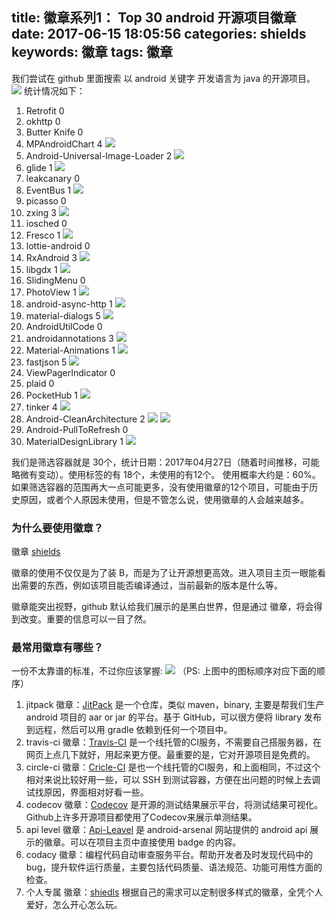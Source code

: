 title: 徽章系列1： Top 30 android 开源项目徽章
date: 2017-06-15 18:05:56
categories: shields
keywords: 徽章
tags: 徽章
---


我们尝试在 github 里面搜索 以 android  关键字 开发语言为 java 的开源项目。
![](http://7xlcno.com1.z0.glb.clouddn.com/gbg/kaiyuan/md/gbg-kaiyuan-md-1.png)
统计情况如下：

1. Retrofit 0
2. okhttp 0
3. Butter Knife 0
4. MPAndroidChart 4 ![](http://7xlcno.com1.z0.glb.clouddn.com/gbg/kaiyuan/md/gbg-kaiyuan-md-2.png)
5. Android-Universal-Image-Loader 2 ![](http://7xlcno.com1.z0.glb.clouddn.com/gbg/kaiyuan/md/gbg-kaiyuan-md-3.png)
6. glide 1 ![](http://7xlcno.com1.z0.glb.clouddn.com/gbg/kaiyuan/md/gbg-kaiyuan-md-4.png)
7. leakcanary 0 
8. EventBus 1 ![](http://7xlcno.com1.z0.glb.clouddn.com/gbg/kaiyuan/md/gbg-kaiyuan-md-5.png)
9. picasso 0 
10. zxing 3 ![](http://7xlcno.com1.z0.glb.clouddn.com/gbg/kaiyuan/md/gbg-kaiyuan-md-6.png)
11. iosched 0
12. Fresco 1 ![](http://7xlcno.com1.z0.glb.clouddn.com/gbg/kaiyuan/md/gbg-kaiyuan-md-7.png)
13. lottie-android 0
14. RxAndroid 3 ![](http://7xlcno.com1.z0.glb.clouddn.com/gbg/kaiyuan/md/gbg-kaiyuan-md-8.png)
15. libgdx 1 ![](http://7xlcno.com1.z0.glb.clouddn.com/gbg/kaiyuan/md/gbg-kaiyuan-md-9.png)
16. SlidingMenu 0
17. PhotoView 1 ![](http://7xlcno.com1.z0.glb.clouddn.com/gbg/kaiyuan/md/gbg-kaiyuan-md-10.png)
18. android-async-http 1 ![](http://7xlcno.com1.z0.glb.clouddn.com/gbg/kaiyuan/md/gbg-kaiyuan-md-11.png)
19. material-dialogs 5 ![](http://7xlcno.com1.z0.glb.clouddn.com/gbg/kaiyuan/md/gbg-kaiyuan-md-12.png)
20. AndroidUtilCode 0
21. androidannotations 3 ![](http://7xlcno.com1.z0.glb.clouddn.com/gbg/kaiyuan/md/gbg-kaiyuan-md-13.png)
22. Material-Animations 1 ![](http://7xlcno.com1.z0.glb.clouddn.com/gbg/kaiyuan/md/gbg-kaiyuan-md-14.png)
23. fastjson 5 ![](http://7xlcno.com1.z0.glb.clouddn.com/gbg/kaiyuan/md/gbg-kaiyuan-md-15.png)
24. ViewPagerIndicator 0 
25. plaid 0 
26. PocketHub 1 ![](http://7xlcno.com1.z0.glb.clouddn.com/gbg/kaiyuan/md/gbg-kaiyuan-md-16.png)
27. tinker 4 ![](http://7xlcno.com1.z0.glb.clouddn.com/gbg/kaiyuan/md/gbg-kaiyuan-md-17.png)
28. Android-CleanArchitecture 2  ![](http://7xlcno.com1.z0.glb.clouddn.com/gbg/kaiyuan/md/gbg-kaiyuan-md-18.png) ![](http://7xlcno.com1.z0.glb.clouddn.com/gbg/kaiyuan/md/gbg-kaiyuan-md-19.png)
29. Android-PullToRefresh 0 
30. MaterialDesignLibrary 1 ![](http://7xlcno.com1.z0.glb.clouddn.com/gbg/kaiyuan/md/gbg-kaiyuan-md-20.png)

我们是筛选容器就是 30个，统计日期：2017年04月27日（随着时间推移，可能略微有变动）。使用标签的有 18个，未使用的有12个。 使用概率大约是：60%。如果筛选容器的范围再大一点可能更多，没有使用徽章的12个项目，可能由于历史原因，或者个人原因未使用，但是不管怎么说，使用徽章的人会越来越多。



### 为什么要使用徽章？
徽章 [shields](https://github.com/badges/shields)

徽章的使用不仅仅是为了装 B，而是为了让开源想更高效。进入项目主页一眼能看出需要的东西，例如该项目能否编译通过，当前最新的版本是什么等。

徽章能突出视野，github 默认给我们展示的是黑白世界，但是通过 徽章，将会得到改变。重要的信息可以一目了然。

### 最常用徽章有哪些？
一份不太靠谱的标准，不过你应该掌握:
![](http://7xlcno.com1.z0.glb.clouddn.com/gbg/kaiyuan/md/gbg-kaiyuan-md-21.png)
（PS: 上图中的图标顺序对应下面的顺序）

1. jitpack 徽章：[JitPack](https://jitpack.io) 是一个仓库，类似 maven，binary, 主要是帮我们生产 android 项目的 aar or jar 的平台。基于 GitHub，可以很方便将 library 发布到远程，然后可以用 gradle 依赖到任何一个项目中。
2. travis-ci 徽章：[Travis-CI](https://travis-ci.org) 是一个线托管的CI服务，不需要自己搭服务器，在网页上点几下就好，用起来更方便。最重要的是，它对开源项目是免费的。
3. circle-ci 徽章：[Cricle-CI](https://circleci.com/) 是也一个线托管的CI服务，和上面相同，不过这个相对来说比较好用一些，可以 SSH 到测试容器，方便在出问题的时候上去调试找原因，界面相对好看一些。
4. codecov 徽章：[Codecov](https://codecov.io) 是开源的测试结果展示平台，将测试结果可视化。Github上许多开源项目都使用了Codecov来展示单测结果。
5. api level 徽章：[Api-Leavel](https://android-arsenal.com/api) 是 android-arsenal 网站提供的 android api 展示的徽章。可以在项目主页中直接使用 badge 的内容。 
6. codacy 徽章：编程代码自动审查服务平台。帮助开发者及时发现代码中的 bug，提升软件运行质量，主要包括代码质量、语法规范、功能可用性方面的检查。
7. 个人专属 徽章：[shiedls](https://shields.io/) 根据自己的需求可以定制很多样式的徽章，全凭个人 爱好，怎么开心怎么玩。


